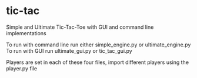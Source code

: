 # tic-tac
Simple and Ultimate Tic-Tac-Toe with GUI and command line implementations

To run with command line run either simple_engine.py or ultimate_engine.py
To run with GUI run ultimate_gui.py or tic_tac_gui.py

Players are set in each of these four files, import different players using the player.py file
